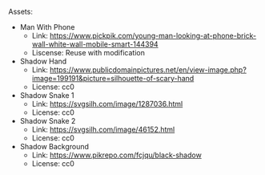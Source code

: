 Assets:
 - Man With Phone
    - Link: https://www.pickpik.com/young-man-looking-at-phone-brick-wall-white-wall-mobile-smart-144394 
    - Liscense: Reuse with modification
 - Shadow Hand
    - Link: https://www.publicdomainpictures.net/en/view-image.php?image=199191&picture=silhouette-of-scary-hand
    - License: cc0
 - Shadow Snake 1
    - Link: https://svgsilh.com/image/1287036.html
    - License: cc0
 - Shadow Snake 2
    - Link: https://svgsilh.com/image/46152.html 
    - License: cc0
 - Shadow Background
    - Link: https://www.pikrepo.com/fcjqu/black-shadow 
    - License: cc0
  
